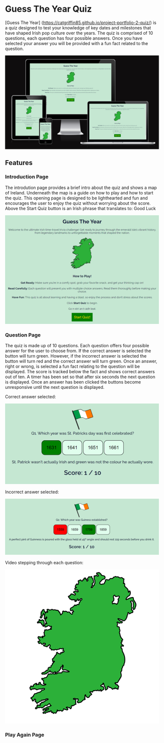 # Guess The Year Quiz

[Guess The Year] (https://catgriffin85.github.io/project-portfolio-2-quiz/) is a quiz designed to test your knowledge of key dates and milestones that have shaped Irish pop culture over the years. The quiz is comprised of 10 questions, each question has four possible answers. Once you have selected your answer you will be provided with a fun fact related to the question.

![Responsive Mockup](/assets/images/readme/responsive-image.png)

## Features

### Introduction Page

The introdution page provides a brief intro about the quiz and shows a map of Ireland. Underneath the map is a guide on how to play and how to start the quiz. This opening page is designed to be lighthearted and fun and encourages the user to enjoy the quiz without worrying about the score. Above the Start Quiz button is an Irish phrase that translates to: Good Luck

![Introduction Page](/assets/images/readme/introduction-screen.png)

### Question Page

The quiz is made up of 10 questions. Each question offers four possible answer for the user to choose from. If the correct answer is selected the button will turn green. However, if the incorrect answer is selected the button will turn red and the correct answer will turn green. Once an answer, right or wrong, is selected a fun fact relating to the question will be displayed. The score is tracked below the fact and shows correct answers out of ten. A timer has been set so that after six seconds the next question is displayed. Once an answer has been clicked the buttons become unresponsive until the next question is displayed.

Correct answer selected:

![Correct answer selected](/assets/images/readme/correct-answer.png)

Incorrect answer selected:

![Incorrect answer selected](/assets/images/readme/incorrect-answer.png)

Video stepping through each question:

[![Question Video](/assets/images/ireland-map.png)](/assets/images/readme/recording-of-questions.mp4)

### Play Again Page
